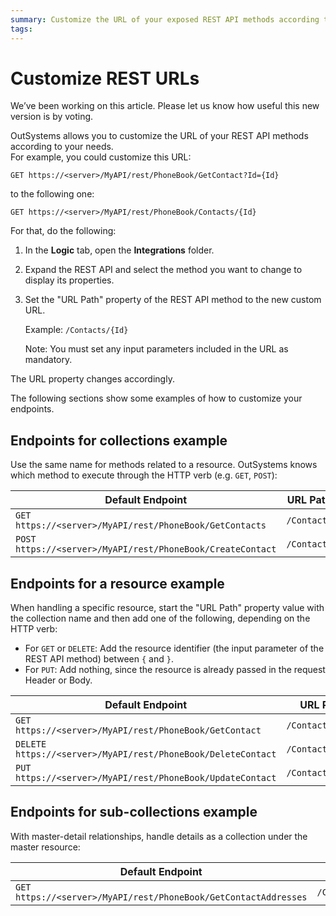 ```yaml
---
summary: Customize the URL of your exposed REST API methods according to your needs.
tags: 
---
```


# Customize REST URLs

<div class="info" markdown="1">

We’ve been working on this article. Please let us know how useful this new version is by voting.

</div>

OutSystems allows you to customize the URL of your REST API methods according to your needs.  
For example, you could customize this URL:

`GET https://<server>/MyAPI/rest/PhoneBook/GetContact?Id={Id}`  

to the following one:

`GET https://<server>/MyAPI/rest/PhoneBook/Contacts/{Id}`

For that, do the following:

1. In the **Logic** tab, open the **Integrations** folder.
1. Expand the REST API and select the method you want to change to display its properties.
1. Set the "URL Path" property of the REST API method to the new custom URL.

    Example: `/Contacts/{Id}`

    Note: You must set any input parameters included in the URL as mandatory.

The URL property changes accordingly.

The following sections show some examples of how to customize your endpoints.

## Endpoints for collections example

Use the same name for methods related to a resource. OutSystems knows which method to execute through the HTTP verb (e.g. `GET`, `POST`):

Default Endpoint | URL Path | Customized Endpoint
---|---|---
`GET https://<server>/MyAPI/rest/PhoneBook/GetContacts` | `/Contacts` | `GET https://<server>/MyAPI/rest/PhoneBook/Contacts`
`POST https://<server>/MyAPI/rest/PhoneBook/CreateContact` | `/Contacts`  | `POST https://<server>/MyAPI/rest/PhoneBook/Contacts`
  
## Endpoints for a resource example

When handling a specific resource, start the "URL Path" property value with the collection name and then add one of the following, depending on the HTTP verb:

* For `GET` or `DELETE`: Add the resource identifier (the input parameter of the REST API method) between `{` and `}`.
* For `PUT`: Add nothing, since the resource is already passed in the request Header or Body.

Default Endpoint | URL Path | Customized Endpoint
---|---|---
`GET https://<server>/MyAPI/rest/PhoneBook/GetContact` | `/Contacts/{Id}`  | `GET https://<server>/MyAPI/rest/PhoneBook/Contacts/{Id}`
`DELETE https://<server>/MyAPI/rest/PhoneBook/DeleteContact` | `/Contacts/{Id}` | `DELETE https://<server>/MyAPI/rest/PhoneBook/Contacts/{Id}`
`PUT https://<server>/MyAPI/rest/PhoneBook/UpdateContact` | `/Contacts` | `PUT https://<server>/MyAPI/rest/PhoneBook/Contacts`

## Endpoints for sub-collections example

With master-detail relationships, handle details as a collection under the master resource:

Default Endpoint  |  URL Path  |  Customized Endpoint  
---|---|---  
`GET https://<server>/MyAPI/rest/PhoneBook/GetContactAddresses` | `/Contacts/{Id}/Addresses` | `GET https://<server>/MyAPI/rest/PhoneBook/Contacts/{Id}/Addresses`
